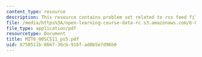```yaml
---
content_type: resource
description: This resource contains problem set related to rss feed filter.
file: /media/https%3A/open-learning-course-data-rc.s3.amazonaws.com/6-00sc-introduction-to-computer-science-and-programming-spring-2011/8750511b866736cb916fad0b5e7d96b0_MIT6_00SCS11_ps5.pdf
file_type: application/pdf
resourcetype: Document
title: MIT6_00SCS11_ps5.pdf
uid: 8750511b-8667-36cb-916f-ad0b5e7d96b0
---
```

